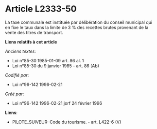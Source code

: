 # Article L2333-50

La taxe communale est instituée par délibération du conseil municipal qui en fixe le taux dans la limite de 3 % des recettes
brutes provenant de la vente des titres de transport.

**Liens relatifs à cet article**

_Anciens textes_:

  - Loi n°85-30 1985-01-09 art. 86 al. 1
  - Loi n°85-30 du 9 janvier 1985 - art. 86 (Ab)

_Codifié par_:

  - Loi n°96-142 1996-02-21

_Créé par_:

  - Loi n°96-142 1996-02-21 jorf 24 février 1996

**Liens**:

  - PILOTE_SUIVEUR: Code du tourisme. - art. L422-6 (V)
